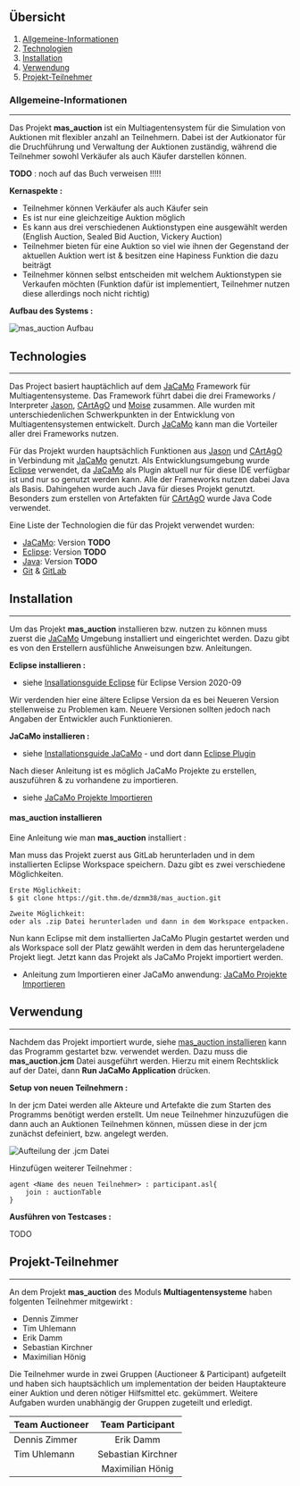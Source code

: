 ## Übersicht
1. [Allgemeine-Informationen](#allgemeine-informationen)
2. [Technologien](#technologies)
3. [Installation](#installation)
4. [Verwendung](#verwendung)
5. [Projekt-Teilnehmer](#projekt-Teilnehmer)

### Allgemeine-Informationen
***
Das Projekt **mas_auction** ist ein Multiagentensystem für die Simulation von Auktionen mit flexibler anzahl an Teilnehmern.
Dabei ist der Autkionator für die Druchführung und Verwaltung der Auktionen zuständig, während die Teilnehmer sowohl Verkäufer als auch Käufer darstellen können.

**TODO** : noch auf das Buch verweisen !!!!!

**Kernaspekte :**
* Teilnehmer können Verkäufer als auch Käufer sein
* Es ist nur eine gleichzeitige Auktion möglich
* Es kann aus drei verschiedenen Auktionstypen eine ausgewählt werden (English Auction, Sealed Bid Auction, Vickery Auction)
* Teilnehmer bieten für eine Auktion so viel wie ihnen der Gegenstand der aktuellen Auktion wert ist & besitzen eine Hapiness Funktion die dazu beiträgt
* Teilnehmer können selbst entscheiden mit welchem Auktionstypen sie Verkaufen möchten (Funktion dafür ist implementiert, Teilnehmer nutzen diese allerdings noch nicht richtig)

**Aufbau des Systems :**

![mas_auction Aufbau](https://git.thm.de/dzmm38/mas_auction/blob/master/MAS-Aufbau.jpg?raw=true)


## Technologies
***
Das Project basiert hauptächlich auf dem [JaCaMo](http://jacamo.sourceforge.net) Framework für Multiagentensysteme. Das Framework führt dabei die drei Frameworks / Interpreter [Jason](http://jason.sourceforge.net/wp), [CArtAgO](http://cartago.sourceforge.net) und [Moise](http://moise.sourceforge.net) zusammen. Alle wurden mit unterschiedenlichen Schwerkpunkten in der Entwicklung von Multiagentensystemen entwickelt. Durch [JaCaMo](http://jacamo.sourceforge.net) kann man die Vorteiler aller drei Frameworks nutzen.

Für das Projekt wurden hauptsächlich Funktionen aus [Jason](http://jason.sourceforge.net/wp) und [CArtAgO](http://cartago.sourceforge.net) in Verbindung mit [JaCaMo](http://jacamo.sourceforge.net) genutzt.
Als Entwicklungsumgebung wurde [Eclipse](https://www.eclipse.org/) verwendet, da [JaCaMo](http://jacamo.sourceforge.net) als Plugin aktuell nur für diese IDE verfügbar ist und nur so genutzt werden kann. Alle der Frameworks nutzen dabei Java als Basis. Dahingehen wurde auch Java für dieses Projekt genutzt. Besonders zum erstellen von Artefakten für [CArtAgO](http://cartago.sourceforge.net) wurde Java Code verwendet.

Eine Liste der Technologien die für das Projekt verwendet wurden:
* [JaCaMo](http://jacamo.sourceforge.net):  Version **TODO**
* [Eclipse](https://www.eclipse.org/): Version **TODO**
* [Java](https://example.com): Version **TODO**
* [Git](https://git-scm.com) & [GitLab](https://about.gitlab.com)

## Installation
***
Um das Projekt **mas_auction** installieren bzw. nutzen zu können muss zuerst die [JaCaMo](http://jacamo.sourceforge.net) Umgebung installiert und eingerichtet werden. Dazu gibt es von den Erstellern ausfühliche Anweisungen bzw. Anleitungen.

**Eclipse installieren :**
* siehe [Insallationsguide Eclipse](https://www.eclipse.org/downloads/packages/release/2020-09/r) für Eclipse Version 2020-09

Wir verdenden hier eine ältere Eclipse Version da es bei Neueren Version stellenweise zu Problemen kam. Neuere Versionen sollten jedoch nach Angaben der Entwickler auch Funktionieren.

**JaCaMo installieren :**

* siehe [Installationsguide JaCaMo](http://jacamo.sourceforge.net/doc/install.html) - und dort dann [Eclipse Plugin](http://jacamo.sourceforge.net/eclipseplugin/tutorial/)

Nach dieser Anleitung ist es möglich JaCaMo Projekte zu erstellen, auszuführen & zu vorhandene zu importieren.
* siehe [JaCaMo Projekte Importieren](http://jacamo.sourceforge.net/eclipseplugin/tutorial/#id.1cnwcumx5214)

#### **mas_auction installieren**

Eine Anleitung wie man **mas_auction** installiert :

Man muss das Projekt zuerst aus GitLab herunterladen und in dem installierten Eclipse Workspace speichern. Dazu gibt es zwei verschiedene Möglichkeiten.
```
Erste Möglichkeit: 
$ git clone https://git.thm.de/dzmm38/mas_auction.git

Zweite Möglichkeit:
oder als .zip Datei herunterladen und dann in dem Workspace entpacken.
```
Nun kann Eclipse mit dem installierten JaCaMo Plugin gestartet werden und als Workspace soll der Platz gewählt werden in dem das heruntergeladene Projekt liegt. Jetzt kann das Projekt als JaCaMo Projekt importiert werden.
* Anleitung zum Importieren einer JaCaMo anwendung: [JaCaMo Projekte Importieren](http://jacamo.sourceforge.net/eclipseplugin/tutorial/#id.1cnwcumx5214)

## Verwendung
***
Nachdem das Projekt importiert wurde, siehe [mas_auction installieren](#masauction-installieren) kann das Programm gestartet bzw. verwendet werden. Dazu muss die **mas_auction.jcm** Datei ausgeführt werden. Hierzu mit einem Rechtsklick auf der Datei, dann **Run JaCaMo Application** drücken.

**Setup von neuen Teilnehmern :**

In der jcm Datei werden alle Akteure und Artefakte die zum Starten des Programms benötigt werden erstellt. Um neue Teilnehmer hinzuzufügen die dann auch an Auktionen Teilnehmen können, müssen diese in der jcm zunächst defeiniert, bzw. angelegt werden.

![Aufteilung der .jcm Datei]()

Hinzufügen weiterer Teilnehmer :
```
agent <Name des neuen Teilnehmer> : participant.asl{
    join : auctionTable
}
```

**Ausführen von Testcases :**

TODO

## Projekt-Teilnehmer
***
An dem Projekt **mas_auction** des Moduls **Multiagentensysteme** haben folgenten Teilnehmer mitgewirkt :

* Dennis Zimmer
* Tim Uhlemann
* Erik Damm
* Sebastian Kirchner
* Maximilian Hönig

Die Teilnehmer wurde in zwei Gruppen (Auctioneer & Participant) aufgeteilt und haben sich hauptsächlich um implementation der beiden Hauptakteure einer Auktion und deren nötiger Hilfsmittel etc. gekümmert. Weitere Aufgaben wurden unabhängig der Gruppen zugeteilt und erledigt.

| Team Auctioneer | Team Participant |
|:--------------|:-------------:|
| Dennis Zimmer | Erik Damm |
| Tim Uhlemann | Sebastian Kirchner |
|  | Maximilian Hönig|